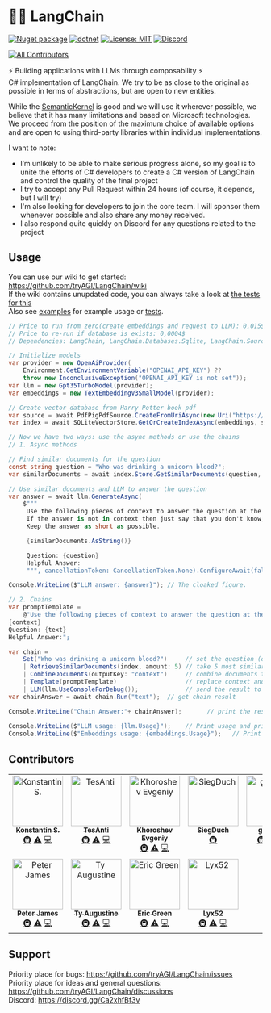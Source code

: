 # 🦜️🔗 LangChain

[![Nuget package](https://img.shields.io/nuget/vpre/LangChain)](https://www.nuget.org/packages/LangChain/)
[![dotnet](https://github.com/tryAGI/LangChain/actions/workflows/dotnet.yml/badge.svg?branch=main)](https://github.com/tryAGI/LangChain/actions/workflows/dotnet.yml)
[![License: MIT](https://img.shields.io/github/license/tryAGI/LangChain)](https://github.com/tryAGI/LangChain/blob/main/LICENSE)
[![Discord](https://img.shields.io/discord/1115206893015662663?label=Discord&logo=discord&logoColor=white&color=d82679)](https://discord.gg/Ca2xhfBf3v)
<!-- ALL-CONTRIBUTORS-BADGE:START - Do not remove or modify this section -->
[![All Contributors](https://img.shields.io/badge/all_contributors-11-orange.svg?style=flat-square)](#contributors-)
<!-- ALL-CONTRIBUTORS-BADGE:END -->

⚡ Building applications with LLMs through composability ⚡  
C# implementation of LangChain. We try to be as close to the original as possible in terms of abstractions, but are open to new entities.

While the [SemanticKernel](https://github.com/microsoft/semantic-kernel/) is good and we will use it wherever possible, we believe that it has many limitations and based on Microsoft technologies.
We proceed from the position of the maximum choice of available options and are open to using third-party libraries within individual implementations.  

I want to note:
- I’m unlikely to be able to make serious progress alone, so my goal is to unite the efforts of C# developers to create a C# version of LangChain and control the quality of the final project
- I try to accept any Pull Request within 24 hours (of course, it depends, but I will try)
- I'm also looking for developers to join the core team. I will sponsor them whenever possible and also share any money received.
- I also respond quite quickly on Discord for any questions related to the project

## Usage
You can use our wiki to get started: https://github.com/tryAGI/LangChain/wiki  
If the wiki contains unupdated code, you can always take a look at [the tests for this](src/Meta/test/WikiTests.cs)  
Also see [examples](./examples) for example usage or [tests](./src/tests/LangChain.IntegrationTests/ReadmeTests.cs).
```csharp
// Price to run from zero(create embeddings and request to LLM): 0,015$
// Price to re-run if database is exists: 0,0004$
// Dependencies: LangChain, LangChain.Databases.Sqlite, LangChain.Sources.Pdf

// Initialize models
var provider = new OpenAiProvider(
    Environment.GetEnvironmentVariable("OPENAI_API_KEY") ??
    throw new InconclusiveException("OPENAI_API_KEY is not set"));
var llm = new Gpt35TurboModel(provider);
var embeddings = new TextEmbeddingV3SmallModel(provider);

// Create vector database from Harry Potter book pdf
var source = await PdfPigPdfSource.CreateFromUriAsync(new Uri("https://canonburyprimaryschool.co.uk/wp-content/uploads/2016/01/Joanne-K.-Rowling-Harry-Potter-Book-1-Harry-Potter-and-the-Philosophers-Stone-EnglishOnlineClub.com_.pdf"));
var index = await SQLiteVectorStore.GetOrCreateIndexAsync(embeddings, source);

// Now we have two ways: use the async methods or use the chains
// 1. Async methods

// Find similar documents for the question
const string question = "Who was drinking a unicorn blood?";
var similarDocuments = await index.Store.GetSimilarDocuments(question, amount: 5);

// Use similar documents and LLM to answer the question
var answer = await llm.GenerateAsync(
    $"""
     Use the following pieces of context to answer the question at the end.
     If the answer is not in context then just say that you don't know, don't try to make up an answer.
     Keep the answer as short as possible.

     {similarDocuments.AsString()}

     Question: {question}
     Helpful Answer:
     """, cancellationToken: CancellationToken.None).ConfigureAwait(false);

Console.WriteLine($"LLM answer: {answer}"); // The cloaked figure.

// 2. Chains
var promptTemplate =
    @"Use the following pieces of context to answer the question at the end. If the answer is not in context then just say that you don't know, don't try to make up an answer. Keep the answer as short as possible. Always quote the context in your answer.
{context}
Question: {text}
Helpful Answer:";

var chain =
    Set("Who was drinking a unicorn blood?")     // set the question (default key is "text")
    | RetrieveSimilarDocuments(index, amount: 5) // take 5 most similar documents
    | CombineDocuments(outputKey: "context")     // combine documents together and put them into context
    | Template(promptTemplate)                   // replace context and question in the prompt with their values
    | LLM(llm.UseConsoleForDebug());             // send the result to the language model
var chainAnswer = await chain.Run("text");  // get chain result

Console.WriteLine("Chain Answer:"+ chainAnswer);       // print the result
        
Console.WriteLine($"LLM usage: {llm.Usage}");    // Print usage and price
Console.WriteLine($"Embeddings usage: {embeddings.Usage}");   // Print usage and price
```

## Contributors

<!-- ALL-CONTRIBUTORS-LIST:START - Do not remove or modify this section -->
<!-- prettier-ignore-start -->
<!-- markdownlint-disable -->
<table>
  <tbody>
    <tr>
      <td align="center" valign="top" width="14.28%"><a href="https://www.upwork.com/freelancers/~017b1ad6f6af9cc189"><img src="https://avatars.githubusercontent.com/u/3002068?v=4?s=100" width="100px;" alt="Konstantin S."/><br /><sub><b>Konstantin S.</b></sub></a><br /><a href="#infra-HavenDV" title="Infrastructure (Hosting, Build-Tools, etc)">🚇</a> <a href="https://github.com/tryAGI/LangChain/commits?author=HavenDV" title="Tests">⚠️</a> <a href="https://github.com/tryAGI/LangChain/commits?author=HavenDV" title="Code">💻</a></td>
      <td align="center" valign="top" width="14.28%"><a href="https://github.com/TesAnti"><img src="https://avatars.githubusercontent.com/u/8780022?v=4?s=100" width="100px;" alt="TesAnti"/><br /><sub><b>TesAnti</b></sub></a><br /><a href="#infra-TesAnti" title="Infrastructure (Hosting, Build-Tools, etc)">🚇</a> <a href="https://github.com/tryAGI/LangChain/commits?author=TesAnti" title="Tests">⚠️</a> <a href="https://github.com/tryAGI/LangChain/commits?author=TesAnti" title="Code">💻</a></td>
      <td align="center" valign="top" width="14.28%"><a href="https://github.com/khoroshevj"><img src="https://avatars.githubusercontent.com/u/13628506?v=4?s=100" width="100px;" alt="Khoroshev Evgeniy"/><br /><sub><b>Khoroshev Evgeniy</b></sub></a><br /><a href="#infra-khoroshevj" title="Infrastructure (Hosting, Build-Tools, etc)">🚇</a> <a href="https://github.com/tryAGI/LangChain/commits?author=khoroshevj" title="Tests">⚠️</a> <a href="https://github.com/tryAGI/LangChain/commits?author=khoroshevj" title="Code">💻</a></td>
      <td align="center" valign="top" width="14.28%"><a href="https://github.com/SiegDuch"><img src="https://avatars.githubusercontent.com/u/104992451?v=4?s=100" width="100px;" alt="SiegDuch"/><br /><sub><b>SiegDuch</b></sub></a><br /><a href="#infra-SiegDuch" title="Infrastructure (Hosting, Build-Tools, etc)">🚇</a></td>
      <td align="center" valign="top" width="14.28%"><a href="https://github.com/gunpal5"><img src="https://avatars.githubusercontent.com/u/10114874?v=4?s=100" width="100px;" alt="gunpal5"/><br /><sub><b>gunpal5</b></sub></a><br /><a href="#infra-gunpal5" title="Infrastructure (Hosting, Build-Tools, etc)">🚇</a> <a href="https://github.com/tryAGI/LangChain/commits?author=gunpal5" title="Tests">⚠️</a> <a href="https://github.com/tryAGI/LangChain/commits?author=gunpal5" title="Code">💻</a></td>
      <td align="center" valign="top" width="14.28%"><a href="https://github.com/kharedev247"><img src="https://avatars.githubusercontent.com/u/72281217?v=4?s=100" width="100px;" alt="Ketan Khare"/><br /><sub><b>Ketan Khare</b></sub></a><br /><a href="#infra-kharedev247" title="Infrastructure (Hosting, Build-Tools, etc)">🚇</a> <a href="https://github.com/tryAGI/LangChain/commits?author=kharedev247" title="Tests">⚠️</a> <a href="https://github.com/tryAGI/LangChain/commits?author=kharedev247" title="Code">💻</a></td>
      <td align="center" valign="top" width="14.28%"><a href="http://rooc.nl"><img src="https://avatars.githubusercontent.com/u/5981147?v=4?s=100" width="100px;" alt="Roderic Bos"/><br /><sub><b>Roderic Bos</b></sub></a><br /><a href="#infra-IRooc" title="Infrastructure (Hosting, Build-Tools, etc)">🚇</a> <a href="https://github.com/tryAGI/LangChain/commits?author=IRooc" title="Tests">⚠️</a> <a href="https://github.com/tryAGI/LangChain/commits?author=IRooc" title="Code">💻</a></td>
    </tr>
    <tr>
      <td align="center" valign="top" width="14.28%"><a href="https://github.com/hiptopjones"><img src="https://avatars.githubusercontent.com/u/3208743?v=4?s=100" width="100px;" alt="Peter James"/><br /><sub><b>Peter James</b></sub></a><br /><a href="#infra-hiptopjones" title="Infrastructure (Hosting, Build-Tools, etc)">🚇</a> <a href="https://github.com/tryAGI/LangChain/commits?author=hiptopjones" title="Tests">⚠️</a> <a href="https://github.com/tryAGI/LangChain/commits?author=hiptopjones" title="Code">💻</a></td>
      <td align="center" valign="top" width="14.28%"><a href="https://github.com/curlyfro"><img src="https://avatars.githubusercontent.com/u/127311?v=4?s=100" width="100px;" alt="Ty Augustine"/><br /><sub><b>Ty Augustine</b></sub></a><br /><a href="#infra-curlyfro" title="Infrastructure (Hosting, Build-Tools, etc)">🚇</a> <a href="https://github.com/tryAGI/LangChain/commits?author=curlyfro" title="Tests">⚠️</a> <a href="https://github.com/tryAGI/LangChain/commits?author=curlyfro" title="Code">💻</a></td>
      <td align="center" valign="top" width="14.28%"><a href="https://github.com/ericgreenmix"><img src="https://avatars.githubusercontent.com/u/1297049?v=4?s=100" width="100px;" alt="Eric Green"/><br /><sub><b>Eric Green</b></sub></a><br /><a href="#infra-ericgreenmix" title="Infrastructure (Hosting, Build-Tools, etc)">🚇</a> <a href="https://github.com/tryAGI/LangChain/commits?author=ericgreenmix" title="Tests">⚠️</a> <a href="https://github.com/tryAGI/LangChain/commits?author=ericgreenmix" title="Code">💻</a></td>
      <td align="center" valign="top" width="14.28%"><a href="https://github.com/Lyx52"><img src="https://avatars.githubusercontent.com/u/55701905?v=4?s=100" width="100px;" alt="Lyx52"/><br /><sub><b>Lyx52</b></sub></a><br /><a href="#infra-Lyx52" title="Infrastructure (Hosting, Build-Tools, etc)">🚇</a> <a href="https://github.com/tryAGI/LangChain/commits?author=Lyx52" title="Tests">⚠️</a> <a href="https://github.com/tryAGI/LangChain/commits?author=Lyx52" title="Code">💻</a></td>
    </tr>
  </tbody>
</table>

<!-- markdownlint-restore -->
<!-- prettier-ignore-end -->

<!-- ALL-CONTRIBUTORS-LIST:END -->
<!-- prettier-ignore-start -->
<!-- markdownlint-disable -->

<!-- markdownlint-restore -->
<!-- prettier-ignore-end -->

<!-- ALL-CONTRIBUTORS-LIST:END -->

## Support

Priority place for bugs: https://github.com/tryAGI/LangChain/issues  
Priority place for ideas and general questions: https://github.com/tryAGI/LangChain/discussions  
Discord: https://discord.gg/Ca2xhfBf3v  
